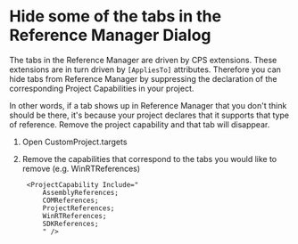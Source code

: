 Hide some of the tabs in the Reference Manager Dialog
===========================

The tabs in the Reference Manager are driven by CPS extensions. These
extensions are in turn driven by `[AppliesTo]` attributes. Therefore you
can hide tabs from Reference Manager by suppressing the declaration of
the corresponding Project Capabilities in your project. 

In other words, if a tab shows up in Reference Manager that you don't
think should be there, it's because your project declares that it supports
that type of reference. Remove the project capability and that tab will
disappear.

1. Open CustomProject.targets
2. Remove the capabilities that correspond to the tabs you would like to remove (e.g. WinRTReferences)

        <ProjectCapability Include="
            AssemblyReferences;
            COMReferences;
            ProjectReferences;
            WinRTReferences;
            SDKReferences;
            " />